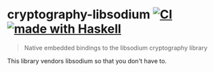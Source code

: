 # cryptography-libsodium [![CI](https://github.com/haskell-cryptography/cryptography-libsodium/actions/workflows/ci.yml/badge.svg)](https://github.com/haskell-cryptography/cryptography-libsodium/actions/workflows/ci.yml) [![made with Haskell](https://img.shields.io/badge/Made%20in-Haskell-%235e5086?logo=haskell&style=flat-square)](https://haskell.org)

> Native embedded bindings to the libsodium cryptography library 

This library vendors libsodium so that you don't have to. 
